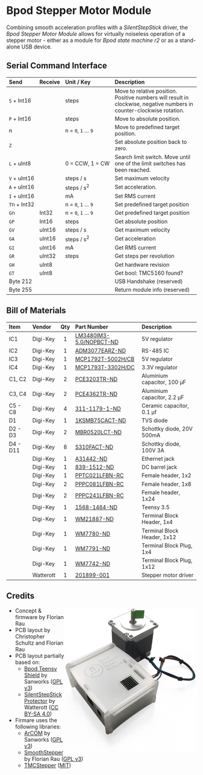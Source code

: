 # Bpod Stepper Motor Module

Combining smooth acceleration profiles with a _SilentStepStick_ driver, the _Bpod Stepper Motor Module_ allows for virtually noiseless operation of a stepper motor - either as a module for _Bpod state machine r2_ or as a stand-alone USB device.

## Serial Command Interface
| Send                          | Receive | Unit / Key                               | Description                                                                                                           |
| :---------------------------- | :-----  | :--------------------------------------- | :-------------------------------------------------------------------------------------------------------------------- |
| ```S``` + Int16               |         | steps                                    | Move to relative position. Positive numbers will result in clockwise, negative numbers in counter-clockwise rotation. |
| ```P``` + Int16               |         | steps                                    | Move to absolute position.                                                                                            |
| n                             |         | n = ```0```, ```1``` … ```9```           | Move to predefined target position.                                                                                   |
| ```Z```                       |         |                                          | Set absolute position back to zero.                                                                                   |
| ```L``` + uInt8               |         | 0&nbsp;=&nbsp;CCW,&nbsp;1&nbsp;=&nbsp;CW | Search limit switch. Move until one of the limit switches has been reached.                                           |
| ```V``` + uInt16              |         | steps / s                                | Set maximum velocity                                                                                                  |
| ```A``` + uInt16              |         | steps / s<sup>2</sup>                    | Set acceleration.                                                                                                     |
| ```I``` + uInt16              |         | mA                                       | Set RMS current                                                                                                       |
| ```T```n&nbsp;+&nbsp;Int32    |         | n = ```0```, ```1``` … ```9```           | Set predefined target position                                                                                        |
| ```G```n                      | Int32   | n = ```0```, ```1``` … ```9```           | Get predefined target position                                                                                        |
| ```GP```                      | Int16   | steps                                    | Get absolute position                                                                                                 |
| ```GV```                      | uInt16  | steps / s                                | Get maximum velocity                                                                                                  |
| ```GA```                      | uInt16  | steps / s<sup>2</sup>                    | Get acceleration                                                                                                      |
| ```GI```                      | uInt16  | mA                                       | Get RMS current                                                                                                       |
| ```GR```                      | uInt32  | steps                                    | Get steps per revolution                                                                                              |
| ```GH```                      | uInt8   |                                          | Get hardware revision                                                                                                 |
| ```GT```                      | uInt8   |                                          | Get bool: TMC5160 found?                                                                                              |
| Byte 212                      |         |                                          | USB Handshake (reserved)                                                                                              |
| Byte 255                      |         |                                          | Return module info (reserved)                                                                                         |

## Bill of Materials
| Item     | Vendor    | Qty | Part Number                                                                                      | Description                 |
| :------- | :-------- | :-: | :----------------------------------------------------------------------------------------------- | :-------------------------- |
| IC1      | Digi-Key  |  1  | [LM3480IM3-5.0/NOPBCT-ND](https://www.digikey.com/products/en?keywords=LM3480IM3-5.0/NOPBCT-ND)  | 5V regulator                |
| IC2      | Digi-Key  |  1  | [ADM3077EARZ-ND](https://www.digikey.com/products/en?keywords=ADM3077EARZ-ND)                    | RS-485 IC                   |
| IC3      | Digi-Key  |  1  | [MCP1792T-5002H/CB](https://www.digikey.com/products/en?keywords=MCP1792T-5002H/CB)              | 5V regulator                |
| IC4      | Digi-Key  |  1  | [MCP1793T-3302H/DC](https://www.digikey.com/products/en?keywords=MCP1793T-3302H/DC)              | 3.3V regulator              |
| C1, C2   | Digi-Key  |  2  | [PCE3203TR-ND](https://www.digikey.com/products/en?keywords=PCE3203TR-ND)                        | Aluminium capacitor, 100 µF |
| C3, C4   | Digi-Key  |  2  | [PCE4362TR-ND](https://www.digikey.com/products/en?keywords=PCE4362TR-ND)                        | Aluminium capacitor, 2.2 µF |
| C5 - C8  | Digi-Key  |  4  | [311-1179-1-ND](https://www.digikey.com/products/en?keywords=311-1179-1-ND)                      | Ceramic capacitor, 0.1 µf   |
| D1       | Digi-Key  |  1  | [1KSMB75CACT-ND](https://www.digikey.com/products/en?keywords=1KSMB75CACT-ND)                    | TVS diode                   |
| D2 - D3  | Digi-Key  |  2  | [MBR0520LCT-ND](https://www.digikey.com/products/en?keywords=MBR0520LCT-ND)                      | Schottky diode, 20V 500mA   |
| D4 - D11 | Digi-Key  |  8  | [S310FACT-ND](https://www.digikey.com/products/en?keywords=S310FACT-ND)                          | Schottky diode, 100V 3A     |
|          | Digi-Key  |  1  | [A31442-ND](https://www.digikey.com/products/en?keywords=A31442-ND)                              | Ethernet jack               |
|          | Digi-Key  |  1  | [839-1512-ND](https://www.digikey.com/products/en?keywords=839-1512-ND)                          | DC barrel jack              |
|          | Digi-Key  |  1  | [PPTC021LFBN-RC](https://www.digikey.com/products/en?keywords=PPTC021LFBN-RC)                    | Female header, 1x2          |
|          | Digi-Key  |  2  | [PPPC081LFBN-RC](https://www.digikey.com/products/en?keywords=PPPC081LFBN-RC)                    | Female header, 1x8          |
|          | Digi-Key  |  2  | [PPPC241LFBN-RC](https://www.digikey.com/products/en?keywords=PPPC241LFBN-RC)                    | Female header, 1x24         |
|          | Digi-Key  |  1  | [1568-1464-ND](https://www.digikey.com/products/en?keywords=1568-1464-ND)                        | Teensy 3.5                  |
|          | Digi-Key  |  1  | [WM21887-ND](https://www.digikey.com/products/en?keywords=WM21887-ND)                            | Terminal Block Header, 1x4  |
|          | Digi-Key  |  1  | [WM7780-ND](https://www.digikey.com/products/en?keywords=WM7780-ND)                              | Terminal Block Header, 1x12 |
|          | Digi-Key  |  1  | [WM7791-ND](https://www.digikey.com/products/en?keywords=WM7791-ND)                              | Terminal Block Plug, 1x4    |
|          | Digi-Key  |  1  | [WM7742-ND](https://www.digikey.com/products/en?keywords=WM7742-ND)                              | Terminal Block Plug, 1x12   |
|          | Watterott |  1  | [201899-001](https://shop.watterott.com/SilentStepStick-TMC5160-Stepper-motor-driver-10-35V-V15) | Stepper motor driver        |



## Credits ##
<img align="right" src="images/module.png" width="350px">

* Concept & firmware by Florian Rau
* PCB layout by Christopher Schultz and Florian Rau
* PCB layout partially based on:
  * [Bpod Teensy Shield](https://github.com/sanworks/Bpod-CAD/tree/master/PCB/Modules/Gen2/Bpod%20Teensy%20Shield) by Sanworks ([GPL v3](https://www.gnu.org/licenses/gpl-3.0.en.html))
  * [SilentStepStick Protector](https://github.com/watterott/SilentStepStick) by Watterott ([CC BY-SA 4.0](https://creativecommons.org/licenses/by-sa/4.0/))
* Firmare uses the following libraries:
  * [ArCOM](https://github.com/sanworks/ArCOM) by Sanworks ([GPL v3](https://www.gnu.org/licenses/gpl-3.0.en.html))
  * [SmoothStepper](https://github.com/bimac/SmoothStepper) by Florian Rau ([GPL v3](https://www.gnu.org/licenses/gpl-3.0.en.html))
  * [TMCStepper](https://github.com/teemuatlut/TMCStepper) ([MIT](https://opensource.org/licenses/MIT))
